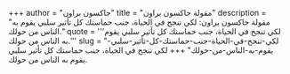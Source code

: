 +++
author = "جاكسون براون"
title = "مقولة جاكسون براون"
description = "مقولة جاكسون براون: لكي تنجح في الحياة، جنب حماستك كل تأثير سلبي يقوم به الناس من حولك."
quote = '''لكي تنجح في الحياة، جنب حماستك كل تأثير سلبي يقوم به الناس من حولك.'''
slug = "لكي-تنجح-في-الحياة-جنب-حماستك-كل-تأثير-سلبي-يقوم-به-الناس-من-حولك"
+++
لكي تنجح في الحياة، جنب حماستك كل تأثير سلبي يقوم به الناس من حولك.
